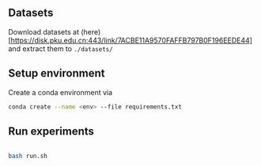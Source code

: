 ## Datasets

Download datasets at (here)[https://disk.pku.edu.cn:443/link/7ACBE11A9570FAFFB797B0F196EEDE44] and extract them to `./datasets/`

## Setup environment

Create a conda environment via 

```bash
conda create --name <env> --file requirements.txt
```

## Run experiments

```bash

bash run.sh
```